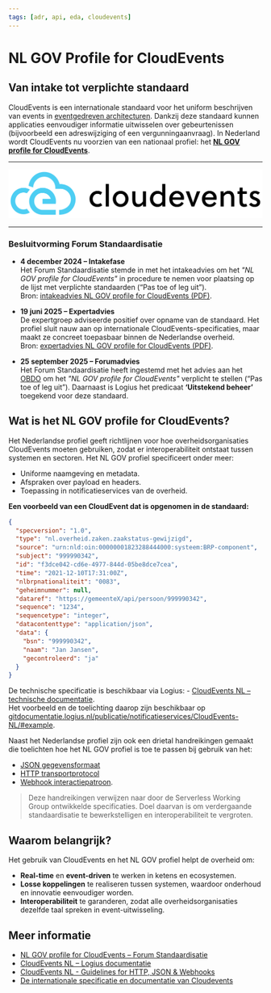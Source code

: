 ```yaml
---
tags: [adr, api, eda, cloudevents]
---
```


# NL GOV Profile for CloudEvents

## Van intake tot verplichte standaard

CloudEvents is een internationale standaard voor het uniform beschrijven van events in [eventgedreven architecturen](./eda.md). Dankzij deze standaard kunnen applicaties eenvoudiger informatie uitwisselen over gebeurtenissen (bijvoorbeeld een adreswijziging of een vergunningaanvraag). In Nederland wordt CloudEvents nu voorzien van een nationaal profiel: het [**NL GOV profile for CloudEvents**](https://gitdocumentatie.logius.nl/publicatie/notificatieservices/CloudEvents-NL/).  

---

![CloudEvents logo](https://github.com/cncf/artwork/blob/main/projects/cloudevents/horizontal/color/cloudevents-horizontal-color.png?raw=true)

---

### Besluitvorming Forum Standaardisatie

- **4 december 2024 – Intakefase**  
  Het Forum Standaardisatie stemde in met het intakeadvies om het *"NL GOV profile for CloudEvents"* in procedure te nemen voor plaatsing op de lijst met verplichte standaarden (“Pas toe of leg uit”).  
  Bron: [intakeadvies NL GOV profile for CloudEvents (PDF)](https://www.forumstandaardisatie.nl/sites/default/files/BFS/3-lijsten/standaarden/cloudevents/20241204-intakeadvies-NL-GOV-profile-for-CloudEvents.pdf).

- **19 juni 2025 – Expertadvies**  
  De expertgroep adviseerde positief over opname van de standaard. Het profiel sluit nauw aan op internationale CloudEvents-specificaties, maar maakt ze concreet toepasbaar binnen de Nederlandse overheid.  
  Bron: [expertadvies NL GOV profile for CloudEvents (PDF)](https://www.forumstandaardisatie.nl/sites/default/files/BFS/3-lijsten/standaarden/cloudevents/20250619-Expertadvies-NL-GOV-profile-for-CloudEvents.pdf).

- **25 september 2025 – Forumadvies**  
  Het Forum Standaardisatie heeft ingestemd met het advies aan het [OBDO](https://pgdi.nl/) om het *"NL GOV profile for CloudEvents"* verplicht te stellen (“Pas toe of leg uit”). Daarnaast is Logius het predicaat **‘Uitstekend beheer’** toegekend voor deze standaard.  

## Wat is het NL GOV profile for CloudEvents?

Het Nederlandse profiel geeft richtlijnen voor hoe overheidsorganisaties CloudEvents moeten gebruiken, zodat er interoperabiliteit ontstaat tussen systemen en sectoren. Het NL GOV profiel specificeert onder meer:

- Uniforme naamgeving en metadata.
- Afspraken over payload en headers.
- Toepassing in notificatieservices van de overheid.

**Een voorbeeld van een CloudEvent dat is opgenomen in de standaard:**

```JSON
{
  "specversion": "1.0",
  "type": "nl.overheid.zaken.zaakstatus-gewijzigd",
  "source": "urn:nld:oin:00000001823288444000:systeem:BRP-component",
  "subject": "999990342",
  "id": "f3dce042-cd6e-4977-844d-05be8dce7cea",
  "time": "2021-12-10T17:31:00Z",
  "nlbrpnationaliteit": "0083",
  "geheimnummer": null,
  "dataref": "https://gemeenteX/api/persoon/999990342",
  "sequence": "1234",
  "sequencetype": "integer",
  "datacontenttype": "application/json",
  "data": {
    "bsn": "999990342",
    "naam": "Jan Jansen",
    "gecontroleerd": "ja"
  }
}
```

De technische specificatie is beschikbaar via Logius:  - [CloudEvents NL – technische documentatie](https://gitdocumentatie.logius.nl/publicatie/notificatieservices/CloudEvents-NL/).  
Het voorbeeld en de toelichting daarop zijn beschikbaar op [gitdocumentatie.logius.nl/publicatie/notificatieservices/CloudEvents-NL/#example](https://gitdocumentatie.logius.nl/publicatie/notificatieservices/CloudEvents-NL/#example).  

Naast het Nederlandse profiel zijn ook een drietal handreikingen gemaakt die toelichten hoe het NL GOV profiel is toe te passen bij gebruik van het:

- [JSON gegevensformaat](https://github.com/Logius-standaarden/CloudEvents-NL-Guidelines/blob/develop//NL-GOV-Guideline-for-CloudEvents-JSON.md)
- [HTTP transportprotocol](https://github.com/Logius-standaarden/CloudEvents-NL-Guidelines/blob/develop/NL-GOV-Guideline-for-CloudEvents-HTTP.md)
- [Webhook interactiepatroon](https://github.com/Logius-standaarden/CloudEvents-NL-Guidelines/blob/develop//NL-GOV-Guideline-for-CloudEvents-Webhook.md).

> Deze handreikingen verwijzen naar door de Serverless Working Group ontwikkelde specificaties. Doel daarvan is om verdergaande standaardisatie te bewerkstelligen en interoperabiliteit te vergroten.

## Waarom belangrijk?

Het gebruik van CloudEvents en het NL GOV profiel helpt de overheid om:

- **Real-time** en **event-driven** te werken in ketens en ecosystemen.
- **Losse koppelingen** te realiseren tussen systemen, waardoor onderhoud en innovatie eenvoudiger worden.
- **Interoperabiliteit** te garanderen, zodat alle overheidsorganisaties dezelfde taal spreken in event-uitwisseling.

## Meer informatie

- [NL GOV profile for CloudEvents – Forum Standaardisatie](https://www.forumstandaardisatie.nl/open-standaarden/nl-gov-profile-cloudevents)  
- [CloudEvents NL – Logius documentatie](https://gitdocumentatie.logius.nl/publicatie/notificatieservices/CloudEvents-NL/)
- [CloudEvents NL - Guidelines for HTTP, JSON & Webhooks](https://gitdocumentatie.logius.nl/publicatie/notificatieservices/guidelines/)
- [De internationale specificatie en documentatie van Cloudevents](https://cloudevents.io/)
